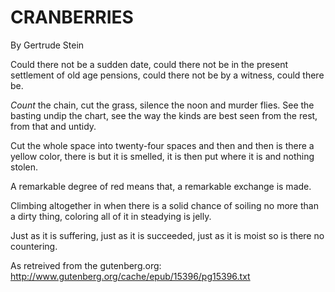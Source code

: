 # CRANBERRIES 
By Gertrude Stein

Could there not be a sudden date, could there not be in the present settlement of old age pensions, could there not be by a witness, could
there be.

*Count* the chain, cut the grass, silence the noon and murder flies. See the basting undip the chart, see the way the kinds are best seen from the rest, from that and untidy.

Cut the whole space into twenty-four spaces and then and then is there a yellow color, there is but it is smelled, it is then put where it is and nothing stolen.

A remarkable degree of red means that, a remarkable exchange is made.

Climbing altogether in when there is a solid chance of soiling no more than a dirty thing, coloring all of it in steadying is jelly.

Just as it is suffering, just as it is succeeded, just as it is moist so is there no countering.

As retreived from the gutenberg.org: http://www.gutenberg.org/cache/epub/15396/pg15396.txt

